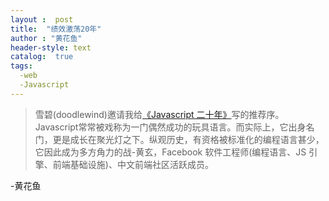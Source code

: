 ```yaml
---
layout :  post
title:  "绩效激荡20年"
author : "黄花鱼"
header-style: text
catalog:  true
tags:
  -web
  -Javascript
---
```

>雪碧(doodlewind)邀请我给[《Javascript 二十年》](https://zhuanlan.zhihu,com/p/373065151)写的推荐序。
Javascript常常被戏称为一门偶然成功的玩具语言。而实际上，它出身名门，更是成长在聚光灯之下。纵观历史，有资格被标准化的编程语言甚少，
它因此成为多方角力的战-黄玄，Facebook 软件工程师(编程语言、JS 引擎、前端基础设施)、中文前端社区活跃成员。


-黄花鱼
